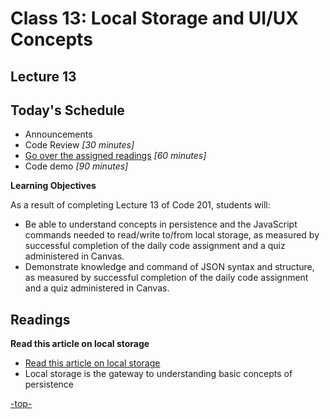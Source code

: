 # Class 13: Local Storage and UI/UX Concepts

<a id="top"></a>
## Lecture 13

## Today's Schedule
- Announcements
- Code Review *[30 minutes]*
- [Go over the assigned readings](#readings) *[60 minutes]*
- Code demo *[90 minutes]*

**Learning Objectives**

As a result of completing Lecture 13 of Code 201, students will:
- Be able to understand concepts in persistence and the JavaScript commands needed to read/write to/from local storage, as measured by successful completion of the daily code assignment and a quiz administered in Canvas.
- Demonstrate knowledge and command of JSON syntax and structure, as measured by successful completion of the daily code assignment and a quiz administered in Canvas.

<a id="readings"></a>

## Readings

**Read this article on local storage**

- [Read this article on local storage](http://diveintohtml5.info/storage.html)
- Local storage is the gateway to understanding basic concepts of persistence

[-top-](#top)
